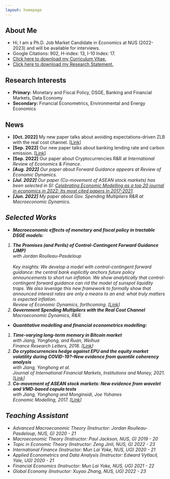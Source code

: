 ```yaml
---
layout: homepage
---
```


## About Me
- Hi, I am a Ph.D. Job Market Candidate in Economics at NUS (2022-2023) and will be available for interviews.
- Google Citations: 902, H-index: 13, I-10 Index: 17.
- <a href="/assets/pdfs/CV/CV_HeNie.pdf" target="_blank" class="btn btn-sm z-depth-0" role="button">Click here to download my Curriculum Vitae.</a>
- <a href="/assets/pdfs/CV/research_statements.pdf" target="_blank" class="btn btn-sm z-depth-0" role="button">Click here to download my Research Statement.</a>

## Research Interests

- **Primary:** Monetary and Fiscal Policy, DSGE, Banking and Financial Markets, Data Economy
- **Secondary:** Financial Econometrics, Environmental and Energy Economics


## News     
- **[Oct. 2022]** My new paper talks about avoiding expectations-driven ZLB with the real cost channel.
  [<a href="/assets/pdfs/papers/AELT.pdf" target="_blank" class="btn btn-sm z-depth-0" role="button">Link</a>]
- **[Sep. 2022]** Our new paper talks about banking lending rate and carbon emission.
  [<a href="/assets/pdfs/papers/SSRN-id4219603.pdf" target="_blank" class="btn btn-sm z-depth-0" role="button">Link</a>]
- **[Sep. 2022]** Our paper about Cryptocurrencies R&R at <i>International Review of Economics & Finance<i>.
- **[Aug. 2022]** Our paper about Forward Guidance appears at <i>Review of Economic Dynamics<i>.
- **[Jul. 2022]** Our paper (Co-movement of ASEAN stock markets) has been selected in SI: 
  <a href="https://www.sciencedirect.com/journal/economic-modelling/special-issue/10XLNVGLQWL" target="_blank" class="btn btn-sm z-depth-0" role="button">Celebrating Economic Modelling as a top 20 journal in economics in 2022: Its most cited papers in 2017-2021</a>.
- **[Jun. 2022]** My paper about Gov. Spending Multipliers R&R at <i>Macroeconomic Dynamics<i>.


## Selected Works
- **Macroeconomic effects of monetary and fiscal policy in tractable DSGE models:**
<ol>
<li><b>The Promises (and Perils) of Control-Contingent Forward Guidance (JMP)</b>
  <br>
  with Jordan Roulleau-Pasdeloup
  <br>
  <br>Key insights: We develop a model with control-contingent forward guidance: the central bank explicitly anchors future policy announcements to short run inflation. We show analytically that control-contingent forward guidance can rid the model of sunspot liquidity traps. We also leverage this new framework to formally show that announced interest rates are only a means to an end: what truly matters is expected inflation.
  <br>
  <i>
  Review of Economic Dynamics, forthcoming.
  <i>
  [<a href="https://doi.org/10.1016/j.red.2022.07.002" target="_blank" class="btn btn-sm z-depth-0" role="button">Link</a>]
</li>
    
<li><b>Government Spending Multipliers with the Real Cost Channel</b>
  <i>
  Macroeconomic Dynamics, R&R.
  <i>
</li>
</ol>
  
- **Quantitative modelling and financial econometrics modelling:**
<ol>
<li><b>Time-varying long-term memory in Bitcoin market</b>
   <br>
   with Jiang, Yonghong, and Ruan, Weihua
    <br>
    <i>
    Finance Research Letters, 2018.
    <i>
   [<a href="https://doi.org/10.1016/j.frl.2017.12.009" target="_blank" class="btn btn-sm z-depth-0" role="button">Link</a>] 
</li>
<li><b>Do cryptocurrencies hedge against EPU and the equity market volatility during COVID-19?–New evidence from quantile coherency analysis</b>
     <br>with Jiang, Yonghong et al.
      <br>
      <i>
    Journal of International Financial Markets, Institutions and Money, 2021.
    <i>
    [<a href="https://doi.org/10.1016/j.intfin.2021.101324" target="_blank" class="btn btn-sm z-depth-0" role="button">Link</a>]
      </li>
 <li><b>Co-movement of ASEAN stock markets: New evidence from wavelet and VMD-based copula tests</b>
     <br>with Jiang, Yonghong and Monginsidi, Joe Yohanes
      <br>
      <i>
    Economic Modelling, 2017.
    <i>
      [<a href="https://doi.org/10.1016/j.econmod.2017.04.012" target="_blank" class="btn btn-sm z-depth-0" role="button">Link</a>] 
      </li>
</ol>    
      
## Teaching Assistant 
- Advanced Macroeconomic Theory (Instructor: Jordan Roulleau-Pasdeloup, NUS, G) 2020 - 21
- Macroeconomic Theory (Instructor: Paul Jackson, NUS, G) 2019 - 20
- Topic in Economic Theory (Instructor: Zeng Jinli, NUS, G) 2022 - 23
- International Finance (Instructor: Mun Lai Yoke, NUS, UG) 2020 - 21
- Applied Econometrics and Data Analysis (Instructor: Edward Vytlacil, Yale, UG) 2020 - 21
- Financial Economics (Instructor: Mun Lai Yoke, NUS, UG) 2021 - 22
- Global Economy (Instructor: Xuyao Zhang, NUS, UG) 2022 - 23

      

